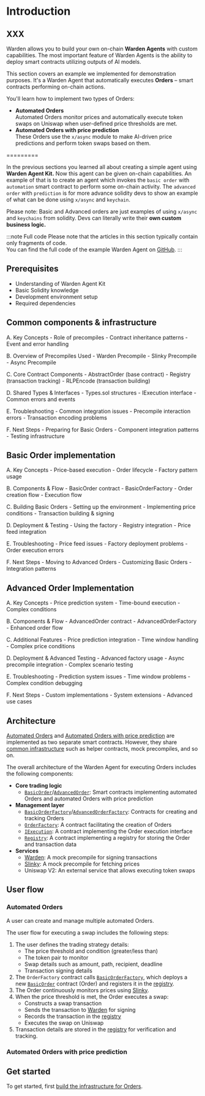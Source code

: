 ﻿---
sidebar_position: 1
---

# Introduction

## XXX

Warden allows you to build your own on-chain **Warden Agents** with custom capabilities. The most important feature of Warden Agents is the ability to deploy smart contracts utilizing outputs of AI models.

This section covers an example we implemented for demonstration purposes. It's a Warden Agent that automatically executes **Orders** – smart contracts performing on-chain actions.

You'll learn how to implement two types of Orders:

- **Automated Orders**  
  Automated Orders monitor prices and automatically execute token swaps on Uniswap when user-defined price thresholds are met.
- **Automated Orders with price prediction**  
  These Orders use the `x/async` module to make AI-driven price predictions and perform token swaps based on them.

=========

In the previous sections you learned all about creating a simple agent using **Warden Agent Kit.** Now this agent can be given on-chain capabilities. An example of that is to create an agent which invokes the `basic order` with `automation` smart contract to perform some on-chain activity. The `advanced order` with `prediction` is for more advance solidity devs to show an example of what can be done using `x/async` and `keychain`.

Please note:  Basic and Advanced orders are just examples of using `x/async` and `keychains` from solidity. Devs can literally write their **own custom business logic.**

:::note Full code
Please note that the articles in this section typically contain only fragments of code.  
You can find the full code of the example Warden Agent on [GitHub](https://github.com/warden-protocol/wardenprotocol/tree/main/solidity).
:::

## Prerequisites

- Understanding of Warden Agent Kit
- Basic Solidity knowledge
- Development environment setup
- Required dependencies

## Common components & infrastructure

   A. Key Concepts
      - Role of precompiles
      - Contract inheritance patterns
      - Event and error handling

   B. Overview of Precompiles Used
      - Warden Precompile
      - Slinky Precompile
      - Async Precompile

   C. Core Contract Components
      - AbstractOrder (base contract)
      - Registry (transaction tracking)
      - RLPEncode (transaction building)

   D. Shared Types & Interfaces
      - Types.sol structures
      - IExecution interface
      - Common errors and events

   E. Troubleshooting
      - Common integration issues
      - Precompile interaction errors
      - Transaction encoding problems

   F. Next Steps
      - Preparing for Basic Orders
      - Component integration patterns
      - Testing infrastructure

## Basic Order implementation

   A. Key Concepts
      - Price-based execution
      - Order lifecycle
      - Factory pattern usage

   B. Components & Flow
      - BasicOrder contract
      - BasicOrderFactory
      - Order creation flow
      - Execution flow

   C. Building Basic Orders
      - Setting up the environment
      - Implementing price conditions
      - Transaction building & signing

   D. Deployment & Testing
      - Using the factory
      - Registry integration
      - Price feed integration

   E. Troubleshooting
      - Price feed issues
      - Factory deployment problems
      - Order execution errors

   F. Next Steps
      - Moving to Advanced Orders
      - Customizing Basic Orders
      - Integration patterns

## Advanced Order Implementation

   A. Key Concepts
      - Price prediction system
      - Time-bound execution
      - Complex conditions

   B. Components & Flow
      - AdvancedOrder contract
      - AdvancedOrderFactory
      - Enhanced order flow

   C. Additional Features
      - Price prediction integration
      - Time window handling
      - Complex price conditions

   D. Deployment & Advanced Testing
      - Advanced factory usage
      - Async precompile integration
      - Complex scenario testing

   E. Troubleshooting
      - Prediction system issues
      - Time window problems
      - Complex condition debugging

   F. Next Steps
      - Custom implementations
      - System extensions
      - Advanced use cases

## Architecture

[Automated Orders](implement-automated-orders/introduction) and [Automated Orders with price prediction](implement-automated-orders-with-price-prediction/introduction) are implemented as two separate smart contracts. However, they share [common infrastructure](/category/build-the-infrastructure-for-orders) such as helper contracts, mock precompiles, and so on.

The overall architecture of the Warden Agent for executing Orders includes the following components:

- **Core trading logic**  
  - [`BasicOrder`](implement-automated-orders/implement-orders)/[`AdvancedOrder`](implement-automated-orders-with-price-prediction/implement-orders): Smart contracts implementing automated Orders and automated Orders with price prediction
- **Management layer**
  - [`BasicOrderFactory`](build-the-infrastructure-for-orders/implement-the-creation-of-orders)/[`AdvancedOrderFactory`](build-the-infrastructure-for-orders/implement-the-creation-of-orders): Contracts for creating and tracking Orders
  - [`OrderFactory`](build-the-infrastructure-for-orders/implement-the-creation-of-orders): A contract facilitating the creation of Orders
  - [`IExecution`](build-the-infrastructure-for-orders/implement-the-execution-interface): A contract implementing the Order execution interface
  - [`Registry`](build-the-infrastructure-for-orders/create-helpers-and-utils#3-implement-the-registry): A contract implementing a registry for storing the Order and transaction data
- **Services**
  - [Warden](build-the-infrastructure-for-orders/create-mock-precompiles#12-create-a-warden-precompile): A mock precompile for signing transactions
  - [Slinky](build-the-infrastructure-for-orders/create-mock-precompiles#11-create-a-slinky-precompile): A mock precompile for fetching prices
  - Uniswap V2: An external service that allows executing token swaps

## User flow

### Automated Orders

A user can create and manage multiple automated Orders.

The user flow for executing a swap includes the following steps:

1. The user defines the trading strategy details:
    - The price threshold and condition (greater/less than)
    - The token pair to monitor
    - Swap details such as amount, path, recipient, deadline
    - Transaction signing details
2. The `OrderFactory` contract calls [`BasicOrderFactory`](implement-automated-orders/implement-the-creation-of-orders), which deploys a new [`BasicOrder`](implement-automated-orders/implement-orders) contract (Order) and registers it in the [registry](build-the-infrastructure-for-orders/create-helpers-and-utils#3-implement-the-registry).
3. The Order continuously monitors prices using [Slinky](build-the-infrastructure-for-orders/create-mock-precompiles#11-create-a-slinky-precompile).
4. When the price threshold is met, the Order executes a swap:
    - Constructs a swap transaction
    - Sends the transaction to [Warden](build-the-infrastructure-for-orders/create-mock-precompiles#12-create-a-warden-precompile) for signing
    - Records the transaction in the [registry](build-the-infrastructure-for-orders/create-helpers-and-utils#3-implement-the-registry)
    - Executes the swap on Uniswap
5. Transaction details are stored in the [registry](build-the-infrastructure-for-orders/create-helpers-and-utils#3-implement-the-registry) for verification and tracking.

### Automated Orders with price prediction

## Get started

To get started, first [build the infrastructure for Orders](/category/build-the-infrastructure-for-orders).
